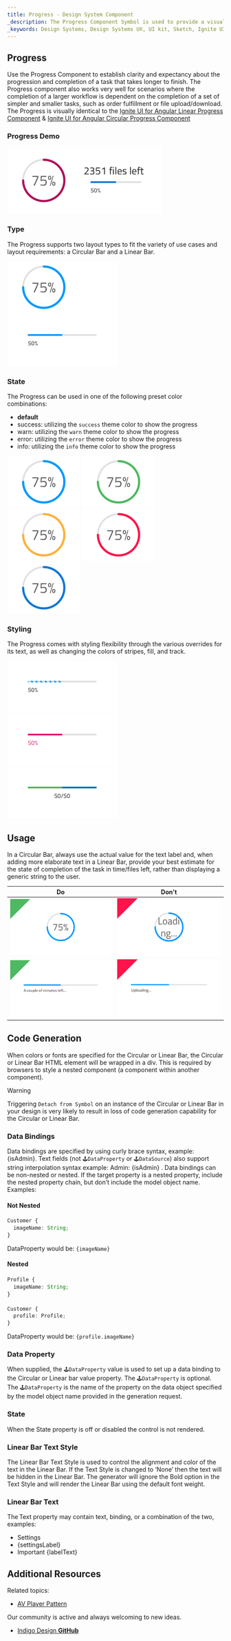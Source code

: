 ```yaml
---
title: Progress - Design System Component
_description: The Progress Component Symbol is used to provide a visual indication regarding the status, progress or completion of a task. 
_keywords: Design Systems, Design Systems UX, UI kit, Sketch, Ignite UI for Angular, Sketch to Angular, Sketch to Angular, Angular, Angular Design System, Export code from Sketch, Design Kits for Angular, Sketch HTML, Sketch to HTML, Sketch UI kits
---
```


## Progress

Use the Progress Component to establish clarity and expectancy about the progression and completion of a task that takes longer to finish. The Progress component also works very well for scenarios where the completion of a larger workflow is dependent on the completion of a set of simpler and smaller tasks, such as order fulfillment or file upload/download. The Progress is visually identical to the [Ignite UI for Angular Linear Progress Component](https://www.infragistics.com/products/ignite-ui-angular/angular/components/linear_progress.html) & [Ignite UI for Angular Circular Progress Component](https://www.infragistics.com/products/ignite-ui-angular/angular/components/circular_progress.html)

### Progress Demo

![](../images/progress_demo.png)

### Type

The Progress supports two layout types to fit the variety of use cases and layout requirements: a Circular Bar and a Linear Bar.

![](../images/progress_circular.png)
![](../images/progress_linear.png)

### State

The Progress can be used in one of the following preset color combinations:

- **default**
- success: utilizing the `success` theme color to show the progress
- warn: utilizing the `warn` theme color to show the progress
- error: utilizing the `error` theme color to show the progress
- info: utilizing the `info` theme color to show the progress

![](../images/progress_default.png)
![](../images/progress_success.png)
![](../images/progress_warn.png)
![](../images/progress_error.png)
![](../images/progress_info.png)

### Styling

The Progress comes with styling flexibility through the various overrides for its text, as well as changing the colors of stripes, fill, and track.

![](../images/progress_striped.png)
![](../images/progress_clear.png)
![](../images/progress_twocolor.png)

## Usage

In a Circular Bar, always use the actual value for the text label and, when adding more elaborate text in a Linear Bar, provide your best estimate for the state of completion of the task in time/files left, rather than displaying a generic string to the user.

| Do                              | Don't                             |
| ------------------------------- | --------------------------------- |
| ![](../images/progress_do1.png) | ![](../images/progress_dont1.png) |
| ![](../images/progress_do2.png) | ![](../images/progress_dont2.png) |

## Code Generation

When colors or fonts are specified for the Circular or Linear Bar, the Circular or Linear Bar HTML element will be wrapped in a div. This is required by browsers to style a nested component (a component within another component).

> [!WARNING]
> Triggering `Detach from Symbol` on an instance of the Circular or Linear Bar in your design is very likely to result in loss of code generation capability for the Circular or Linear Bar.

### Data Bindings

Data bindings are specified by using curly brace syntax, example: {isAdmin}. Text fields (not `🕹️DataProperty` or `🕹️DataSource`) also support string interpolation syntax example: Admin: {isAdmin} . Data bindings can be non-nested or nested. If the target property is a nested property, include the nested property chain, but don’t include the model object name. Examples:

#### Not Nested

```typescript
Customer {
  imageName: String;
}
```

DataProperty would be: `{imageName}`

#### Nested

```typescript
Profile {
  imageName: String;
}

Customer {
  profile: Profile;
}
```

DataProperty would be: `{profile.imageName}`

### Data Property

When supplied, the `🕹️DataProperty` value is used to set up a data binding to the Circular or Linear bar value property. The `🕹️DataProperty` is optional. The `🕹️DataProperty` is the name of the property on the data object specified by the model object name provided in the generation request.

### State

When the State property is off or disabled the control is not rendered.

### Linear Bar Text Style

The Linear Bar Text Style is used to control the alignment and color of the text in the Linear Bar. If the Text Style is changed to ‘None’ then the text will be hidden in the Linear Bar. The generator will ignore the Bold option in the Text Style and will render the Linear Bar using the default font weight.

### Linear Bar Text

The Text property may contain text, binding, or a combination of the two, examples:

- Settings
- {settingsLabel}
- Important {labelText}

## Additional Resources

Related topics:

- [AV Player Pattern](av-player.md)
  <div class="divider--half"></div>

Our community is active and always welcoming to new ideas.

- [Indigo Design **GitHub**](https://github.com/IgniteUI/design-system-docfx)

```

```
